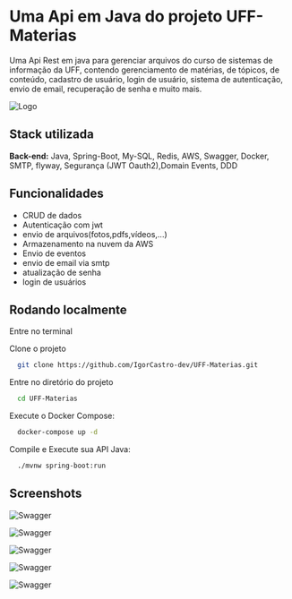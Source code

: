 
# Uma Api em Java do projeto UFF-Materias

Uma Api Rest em java para gerenciar arquivos do curso de sistemas de informação da UFF, contendo gerenciamento de matérias, de tópicos, de conteúdo, cadastro de usuário, login de usuário, sistema de autenticação, envio de email, recuperação de senha e muito mais. 


![Logo](https://github.com/IgorCastro-dev/UFF-Materias/assets/77001554/b9569d56-a018-4a8e-9514-8a051852f87d)


## Stack utilizada

**Back-end:** Java, Spring-Boot, My-SQL, Redis, AWS, Swagger, Docker, SMTP, flyway, Segurança (JWT Oauth2),Domain Events, DDD


## Funcionalidades

- CRUD de dados
- Autenticação com jwt
- envio de arquivos(fotos,pdfs,vídeos,...)
- Armazenamento na nuvem da AWS
- Envio de eventos
- envio de email via smtp
- atualização de senha
- login de usuários


## Rodando localmente

Entre no terminal

Clone o projeto

```bash
  git clone https://github.com/IgorCastro-dev/UFF-Materias.git
```

Entre no diretório do projeto

```bash
  cd UFF-Materias
```

Execute o Docker Compose:

```bash
  docker-compose up -d
```

Compile e Execute sua API Java:

```bash
  ./mvnw spring-boot:run
```


## Screenshots

![Swagger](https://github.com/IgorCastro-dev/UFF-Materias/assets/77001554/55a4baca-5921-452c-a711-09fa2ff75e15)

![Swagger](https://github.com/IgorCastro-dev/UFF-Materias/assets/77001554/818ad148-17b6-4f14-8269-39ba26fd6d1c)

![Swagger](https://github.com/IgorCastro-dev/UFF-Materias/assets/77001554/44ff81be-86b8-480b-adb0-edb85a04b1da)

![Swagger](https://github.com/IgorCastro-dev/UFF-Materias/assets/77001554/ca8cc27a-4c50-4c56-b945-55ad71e08cf4)

![Swagger](https://github.com/IgorCastro-dev/UFF-Materias/assets/77001554/a0ff905d-43b8-46da-9175-0145db47d29f)
